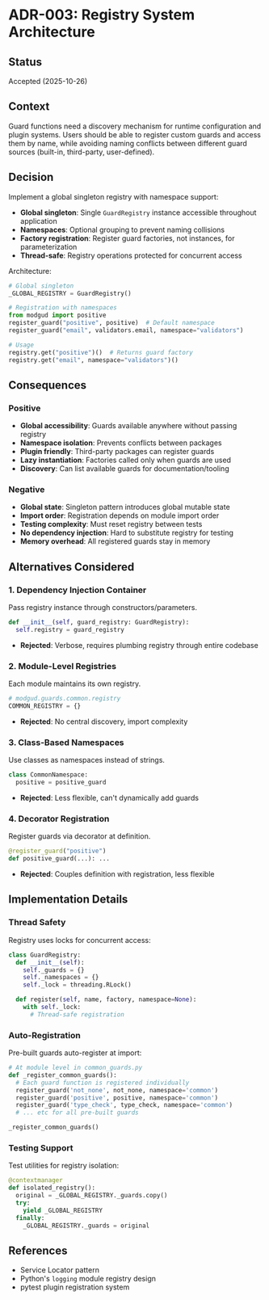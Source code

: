# ADR-003: Registry System Architecture

## Status
Accepted (2025-10-26)

## Context
Guard functions need a discovery mechanism for runtime configuration and plugin systems. Users should be able to register custom guards and access them by name, while avoiding naming conflicts between different guard sources (built-in, third-party, user-defined).

## Decision
Implement a global singleton registry with namespace support:
- **Global singleton**: Single `GuardRegistry` instance accessible throughout application
- **Namespaces**: Optional grouping to prevent naming collisions
- **Factory registration**: Register guard factories, not instances, for parameterization
- **Thread-safe**: Registry operations protected for concurrent access

Architecture:
```python
# Global singleton
_GLOBAL_REGISTRY = GuardRegistry()

# Registration with namespaces
from modgud import positive
register_guard("positive", positive)  # Default namespace
register_guard("email", validators.email, namespace="validators")

# Usage
registry.get("positive")()  # Returns guard factory
registry.get("email", namespace="validators")()
```

## Consequences

### Positive
- **Global accessibility**: Guards available anywhere without passing registry
- **Namespace isolation**: Prevents conflicts between packages
- **Plugin friendly**: Third-party packages can register guards
- **Lazy instantiation**: Factories called only when guards are used
- **Discovery**: Can list available guards for documentation/tooling

### Negative
- **Global state**: Singleton pattern introduces global mutable state
- **Import order**: Registration depends on module import order
- **Testing complexity**: Must reset registry between tests
- **No dependency injection**: Hard to substitute registry for testing
- **Memory overhead**: All registered guards stay in memory

## Alternatives Considered

### 1. Dependency Injection Container
Pass registry instance through constructors/parameters.
```python
def __init__(self, guard_registry: GuardRegistry):
  self.registry = guard_registry
```
- **Rejected**: Verbose, requires plumbing registry through entire codebase

### 2. Module-Level Registries
Each module maintains its own registry.
```python
# modgud.guards.common.registry
COMMON_REGISTRY = {}
```
- **Rejected**: No central discovery, import complexity

### 3. Class-Based Namespaces
Use classes as namespaces instead of strings.
```python
class CommonNamespace:
  positive = positive_guard
```
- **Rejected**: Less flexible, can't dynamically add guards

### 4. Decorator Registration
Register guards via decorator at definition.
```python
@register_guard("positive")
def positive_guard(...): ...
```
- **Rejected**: Couples definition with registration, less flexible

## Implementation Details

### Thread Safety
Registry uses locks for concurrent access:
```python
class GuardRegistry:
  def __init__(self):
    self._guards = {}
    self._namespaces = {}
    self._lock = threading.RLock()

  def register(self, name, factory, namespace=None):
    with self._lock:
      # Thread-safe registration
```

### Auto-Registration
Pre-built guards auto-register at import:
```python
# At module level in common_guards.py
def _register_common_guards():
  # Each guard function is registered individually
  register_guard('not_none', not_none, namespace='common')
  register_guard('positive', positive, namespace='common')
  register_guard('type_check', type_check, namespace='common')
  # ... etc for all pre-built guards

_register_common_guards()
```

### Testing Support
Test utilities for registry isolation:
```python
@contextmanager
def isolated_registry():
  original = _GLOBAL_REGISTRY._guards.copy()
  try:
    yield _GLOBAL_REGISTRY
  finally:
    _GLOBAL_REGISTRY._guards = original
```

## References
- Service Locator pattern
- Python's `logging` module registry design
- pytest plugin registration system